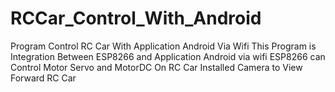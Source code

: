 # RCCar_Control_With_Android
Program Control RC Car With Application Android Via Wifi
This Program is Integration Between ESP8266 and Application Android via wifi
ESP8266 can Control Motor Servo and MotorDC
On RC Car Installed Camera to View Forward RC Car
